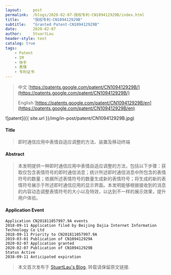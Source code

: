 ```yaml
---
layout:     post
permalink:  /blogs/2020-02-07-授权专利-CN109412929B/index.html
title:      "授权专利-CN109412929B"
subtitle:   "Granted Patent-CN109412929B"
date:       2020-02-07
author:     StuartLau
header-style: text
catalog: true
tags:
    - Patent
    - IM
    - 快手
    - 表情
    - 专利证书
---
```

> 中文 [https://patents.google.com/patent/CN109412929B/](https://patents.google.com/patent/CN109412929B/)
>
> English [https://patents.google.com/patent/CN109412929B/en](https://patents.google.com/patent/CN109412929B/en)

![patent]({{ site.url }}/img/in-post/patent/CN109412929B.jpg)
#### Title
> 即时通信应用中表情自适应调整的方法、装置及移动终端










#### Abstract
> 本发明提供一种即时通信应用中表情自适应调整的方法，包括以下步骤：获取仅包含表情符号的即时通信消息；统计所述即时通信消息中所包含的表情符号的数量；依据所述表情符号的数量生成新的表情符号；将生成的新的表情符号展示于所述即时通信应用的显示界面。本发明能够根据接收到的消息的内容动态调整表情符号的大小以及特效，以达到不一样的展示效果，提升用户体验。










#### Application Event
```
Application CN201811057997.9A events 
2018-09-11 Application filed by Beijing Dajia Internet Information Technology Co Ltd
2018-09-11 Priority to CN201811057997.9A
2019-03-01 Publication of CN109412929A
2020-02-07 Application granted
2020-02-07 Publication of CN109412929B
Status Active
2038-09-11 Anticipated expiration
```
> 本文首次发布于 [StuartLau's Blog](https://stuartlau.github.io), 
转载请保留原文链接.
